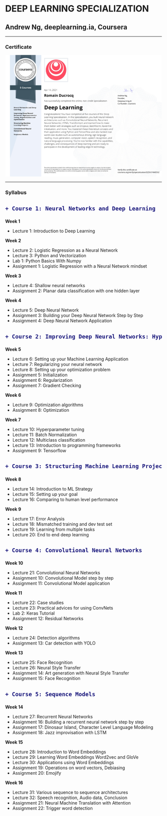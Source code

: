 # DEEP LEARNING SPECIALIZATION
## Andrew Ng, deeplearning.ia, Coursera

****

### Certificate

![Certificate](Certificate-Deep_Learning_Specialization.jpg)

****

### Syllabus

<h2>  

```diff  
+ Course 1: Neural Networks and Deep Learning
```

</h2>  

**Week 1**
- Lecture 1: Introduction to Deep Learning

**Week 2**
- Lecture 2: Logistic Regression as a Neural Network
- Lecture 3: Python and Vectorization
- Lab 1: Python Basics With Numpy
- Assignment 1: Logistic Regression with a Neural Network mindset

**Week 3**
- Lecture 4: Shallow neural networks
- Assignment 2: Planar data classification with one hidden layer

**Week 4**
- Lecture 5: Deep Neural Network
- Assignment 3: Building your Deep Neural Network Step by Step
- Assignment 4: Deep Neural Network Application

<h2>  

```diff  
+ Course 2: Improving Deep Neural Networks: Hyperparameter Tuning, Regularization and Optimization
```

</h2>  

**Week 5**
- Lecture 6: Setting up your Machine Learning Application
- Lecture 7: Regularizing your neural network
- Lecture 8: Setting up your optimization problem
- Assignment 5: Initialization
- Assignment 6: Regularization
- Assignment 7: Gradient Checking

**Week 6**
- Lecture 9: Optimization algorithms
- Assignment 8: Optimization

**Week 7**
- Lecture 10: Hyperparameter tuning
- Lecture 11: Batch Normalization
- Lecture 12: Multiclass classification
- Lecture 13: Introduction to programming frameworks
- Assignment 9: Tensorflow

<h2>  

```diff  
+ Course 3: Structuring Machine Learning Projects
```

</h2>  

**Week 8**
- Lecture 14: Introduction to ML Strategy
- Lecture 15: Setting up your goal
- Lecture 16: Comparing to human level performance

**Week 9**
- Lecture 17: Error Analysis
- Lecture 18: Mismatched training and dev test set
- Lecture 19: Learning from multiple tasks
- Lecture 20: End to end deep learning

<h2>  

```diff  
+ Course 4: Convolutional Neural Networks
```

</h2>  

**Week 10**
- Lecture 21: Convolutional Neural Networks
- Assignment 10: Convolutional Model step by step
- Assignment 11: Convolutional Model application

**Week 11**
- Lecture 22: Case studies
- Lecture 23: Practical advices for using ConvNets
- Lab 2: Keras Tutorial
- Assignment 12: Residual Networks

**Week 12**
- Lecture 24: Detection algorithms
- Assignment 13: Car detection with YOLO

**Week 13**
- Lecture 25: Face Recognition
- Lecture 26: Neural Style Transfer
- Assignment 14: Art generation with Neural Style Transfer
- Assignment 15: Face Recognition

<h2>  

```diff  
+ Course 5: Sequence Models
```

</h2>  

**Week 14**
- Lecture 27: Recurrent Neural Networks
- Assignment 16: Building a recurrent neural network step by step
- Assignment 17: Dinosaur Island, Character Level Language Modeling
- Assignment 18: Jazz improvisation with LSTM

**Week 15**
- Lecture 28: Introduction to Word Embeddings
- Lecture 29: Learning Word Embeddings Word2vec and GloVe
- Lecture 30: Applications using Word Embeddings
- Assignment 19: Operations on word vectors, Debiasing
- Assignment 20: Emojify

**Week 16**
- Lecture 31: Various sequence to sequence architectures
- Lecture 32: Speech recognition, Audio data, Conclusion
- Assignment 21: Neural Machine Translation with Attention
- Assignment 22: Trigger word detection

